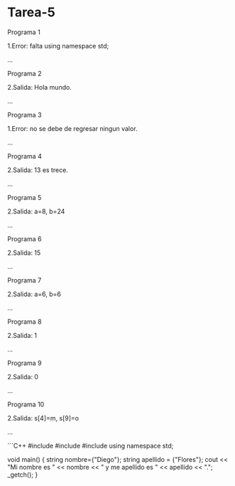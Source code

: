 # Tarea-5
<p>Programa 1</p>
<p>1.Error: falta using namespace std;</p>
<p>...</p>
<p>Programa 2</p>
<p>2.Salida: Hola mundo.</p>
<p>...</p>
<p>Programa 3</p>
<p>1.Error: no se debe de regresar ningun valor.</p>
<p>...</p>
<p>Programa 4</p>
<p>2.Salida: 13 es trece.</p>
<p>...</p>
<p>Programa 5</p>
<p>2.Salida: a=8, b=24</p>
<p>...</p>
<p>Programa 6</p>
<p>2.Salida: 15</p>
<p>...</p>
<p>Programa 7</p>
<p>2.Salida: a=6, b=6</p>
<p>...</p>
<p>Programa 8</p>
<p>2.Salida: 1</p>
<p>...</p>
<p>Programa 9</p>
<p>2.Salida: 0</p>
<p>...</p>
<p>Programa 10</p>
<p>2.Salida: s[4]=m, s[9]=o</p>
<p>...</p>
```C++
#include <iostream>
#include<string>
#include <conio.h>
using namespace std;

void main() {
	string nombre={"Diego"};
	string apellido = {"Flores"};
	cout << "Mi nombre es " << nombre << " y me apellido es " << apellido << ".";
	_getch();
}
```





